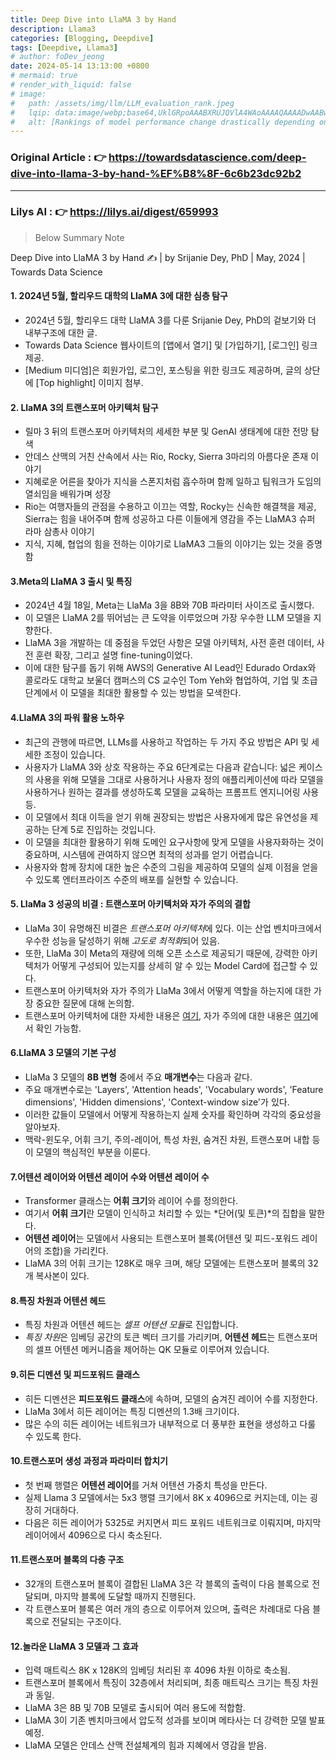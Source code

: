 ```yaml
---
title: Deep Dive into LlaMA 3 by Hand
description: Llama3
categories: [Blogging, Deepdive]
tags: [Deepdive, Llama3]
# author: foDev_jeong
date: 2024-05-14 13:13:00 +0800
# mermaid: true
# render_with_liquid: false
# image:
#   path: /assets/img/llm/LLM_evaluation_rank.jpeg
#   lqip: data:image/webp;base64,UklGRpoAAABXRUJQVlA4WAoAAAAQAAAADwAABwAAQUxQSDIAAAARL0AmbZurmr57yyIiqE8oiG0bejIYEQTgqiDA9vqnsUSI6H+oAERp2HZ65qP/VIAWAFZQOCBCAAAA8AEAnQEqEAAIAAVAfCWkAALp8sF8rgRgAP7o9FDvMCkMde9PK7euH5M1m6VWoDXf2FkP3BqV0ZYbO6NA/VFIAAAA
#   alt: [Rankings of model performance change drastically depending on which LLM is used as the judge on KILT-NQ]
---
```


### **Original Article** : 👉 <https://towardsdatascience.com/deep-dive-into-llama-3-by-hand-%EF%B8%8F-6c6b23dc92b2>

* * *

### **Lilys AI** : 👉 <https://lilys.ai/digest/659993>
> Below Summary Note

Deep Dive into LlaMA 3 by Hand ✍️ | by Srijanie Dey, PhD | May, 2024 | Towards Data Science

#### 1. 2024년 5월, 할리우드 대학의 LlaMA 3에 대한 심층 탐구
   - 2024년 5월, 할리우드 대학 LlaMA 3를 다룬 Srijanie Dey, PhD의 겉보기와 더 내부구조에 대한 글.
   - Towards Data Science 웹사이트의 [앱에서 열기] 및 [가입하기], [로그인] 링크 제공.
   - [Medium 미디엄]은 회원가입, 로그인, 포스팅을 위한 링크도 제공하며, 글의 상단에 [Top highlight] 이미지 첨부.

#### 2. LlaMA 3의 트랜스포머 아키텍처 탐구
   - 릴마 3 뒤의 트랜스포머 아키텍처의 세세한 부분 및 GenAI 생태계에 대한 전망 탐색
   - 안데스 산맥의 거친 산속에서 사는 Rio, Rocky, Sierra 3마리의 아름다운 존재 이야기
   - 지혜로운 어른을 찾아가 지식을 스폰지처럼 흡수하며 함께 일하고 팀워크가 도임의 열쇠임을 배워가며 성장
   - Rio는 여행자들의 관점을 수용하고 이끄는 역할, Rocky는 신속한 해결책을 제공, Sierra는 힘을 내어주며 함께 성공하고 다른 이들에게 영감을 주는 LlaMA3 슈퍼 라마 삼총사 이야기
   - 지식, 지혜, 협업의 힘을 전하는 이야기로 LlaMA3 그들의 이야기는 있는 것을 증명함

#### 3.Meta의 LlaMA 3 출시 및 특징
   - 2024년 4월 18일, Meta는 LlaMa 3을 8B와 70B 파라미터 사이즈로 출시했다.
   - 이 모델은 LlaMA 2를 뛰어넘는 큰 도약을 이루었으며 가장 우수한 LLM 모델을 지향한다.
   - LlaMA 3을 개발하는 데 중점을 두었던 사항은 모델 아키텍처, 사전 훈련 데이터, 사전 훈련 확장, 그리고 설명 fine-tuning이었다.
   - 이에 대한 탐구를 돕기 위해 AWS의 Generative AI Lead인 Edurado Ordax와 콜로라도 대학교 보울더 캠퍼스의 CS 교수인 Tom Yeh와 협업하여, 기업 및 초급 단계에서 이 모델을 최대한 활용할 수 있는 방법을 모색한다.

#### 4.LlaMA 3의 파워 활용 노하우
   - 최근의 관행에 따르면, LLMs를 사용하고 작업하는 두 가지 주요 방법은 API 및 세세한 조정이 있습니다.
   - 사용자가 LlaMA 3와 상호 작용하는 주요 6단계로는 다음과 같습니다: 넓은 케이스의 사용을 위해 모델을 그대로 사용하거나 사용자 정의 애플리케이션에 따라 모델을 사용하거나 원하는 결과를 생성하도록 모델을 교육하는 프롬프트 엔지니어링 사용 등.
   - 이 모델에서 최대 이득을 얻기 위해 권장되는 방법은 사용자에게 많은 유연성을 제공하는 단계 5로 진입하는 것입니다.
   - 이 모델을 최대한 활용하기 위해 도메인 요구사항에 맞게 모델을 사용자화하는 것이 중요하며, 시스템에 관여하지 않으면 최적의 성과를 얻기 어렵습니다.
   - 사용자와 함께 장치에 대한 높은 수준의 그림을 제공하여 모델의 실제 이점을 얻을 수 있도록 엔터프라이즈 수준의 배포를 실현할 수 있습니다.

#### 5. LlaMa 3 성공의 비결 : 트랜스포머 아키텍처와 자가 주의의 결합
   - LlaMa 3이 유명해진 비결은 *트랜스포머 아키텍처*에 있다. 이는 산업 벤치마크에서 우수한 성능을 달성하기 위해 *고도로 최적화*되어 있음.
   - 또한, LlaMa 3이 Meta의 재량에 의해 오픈 소스로 제공되기 때문에, 강력한 아키텍처가 어떻게 구성되어 있는지를 상세히 알 수 있는 Model Card에 접근할 수 있다.
   - 트랜스포머 아키텍처와 자가 주의가 LlaMa 3에서 어떻게 역할을 하는지에 대한 가장 중요한 질문에 대해 논의함.
   - 트랜스포머 아키텍처에 대한 자세한 내용은 [여기](https://medium.com/towards-data-science/deep-dive-into-transformers-by-hand-%EF%B8%8E-68b8be4bd813), 자가 주의에 대한 내용은 [여기](https://medium.com/towards-data-science/deep-dive-into-self-attention-by-hand-︎-f02876e49857)에서 확인 가능함.

#### 6.LlaMA 3 모델의 기본 구성
   - LlaMa 3 모델의 **8B 변형** 중에서 주요 **매개변수**는 다음과 같다.
   - 주요 매개변수로는 'Layers', 'Attention heads', 'Vocabulary words', 'Feature dimensions', 'Hidden dimensions', 'Context-window size'가 있다.
   - 이러한 값들이 모델에서 어떻게 작용하는지 실제 숫자를 확인하며 각각의 중요성을 알아보자.
   - 맥락-윈도우, 어휘 크기, 주의-레이어, 특성 차원, 숨겨진 차원, 트랜스포머 내합 등이 모델의 핵심적인 부분을 이룬다.

#### 7.어텐션 레이어와 어텐션 레이어 수와 어텐션 레이어 수
   - Transformer 클래스는 **어휘 크기**와 레이어 수를 정의한다.
   - 여기서 **어휘 크기**란 모델이 인식하고 처리할 수 있는 *단어(및 토큰)*의 집합을 말한다.
   - **어텐션 레이어**는 모델에서 사용되는 트랜스포머 블록(어텐션 및 피드-포워드 레이어의 조합)을 가리킨다.
   - LlaMA 3의 어휘 크기는 128K로 매우 크며, 해당 모델에는 트랜스포머 블록의 32개 복사본이 있다.

#### 8.️특징 차원과 어텐션 헤드
   - 특징 차원과 어텐션 헤드는 *셀프 어텐션 모듈*로 진입합니다.
   - *특징 차원*은 임베딩 공간의 토큰 벡터 크기를 가리키며, **어텐션 헤드**는 트랜스포머의 셀프 어텐션 메커니즘을 제어하는 QK 모듈로 이루어져 있습니다.

#### 9.히든 디멘션 및 피드포워드 클래스
   - 히든 디멘션은 **피드포워드 클래스**에 속하며, 모델의 숨겨진 레이어 수를 지정한다.
   - LlaMa 3에서 히든 레이어는 특징 디멘션의 1.3배 크기이다.
   - 많은 수의 히든 레이어는 네트워크가 내부적으로 더 풍부한 표현을 생성하고 다룰 수 있도록 한다.

#### 10.트랜스포머 생성 과정과 파라미터 합치기
   - 첫 번째 행렬은 **어텐션 레이어**를 거쳐 어텐션 가중치 특성을 만든다.
   - 실제 Llama 3 모델에서는 5x3 행렬 크기에서 8K x 4096으로 커지는데, 이는 굉장히 거대하다.
   - 다음은 히든 레이어가 5325로 커지면서 피드 포워드 네트워크로 이뤄지며, 마지막 레이어에서 4096으로 다시 축소된다.

#### 11.트랜스포머 블록의 다층 구조
   - 32개의 트랜스포머 블록이 결합된 LlaMA 3은 각 블록의 출력이 다음 블록으로 전달되며, 마지막 블록에 도달할 때까지 진행된다.
   - 각 트랜스포머 블록은 여러 개의 층으로 이루어져 있으며, 출력은 차례대로 다음 블록으로 전달되는 구조이다.

#### 12.놀라운 LlaMA 3 모델과 그 효과
   - 입력 매트릭스 8K x 128K의 임베딩 처리된 후 4096 차원 이하로 축소됨.
   - 트랜스포머 블록에서 특징이 32층에서 처리되며, 최종 매트릭스 크기는 특징 차원과 동일.
   - LlaMA 3은 8B 및 70B 모델로 출시되어 여러 용도에 적합함.
   - LlaMA 3이 기존 벤치마크에서 압도적 성과를 보이며 메타사는 더 강력한 모델 발표 예정.
   - LlaMA 모델은 안데스 산맥 전설체계의 힘과 지혜에서 영감을 받음.
